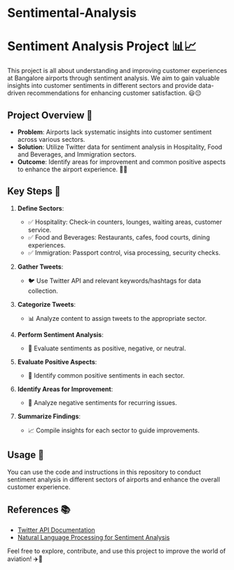 # Sentimental-Analysis
# Sentiment Analysis Project 📊📈

This project is all about understanding and improving customer experiences at Bangalore airports through sentiment analysis. We aim to gain valuable insights into customer sentiments in different sectors and provide data-driven recommendations for enhancing customer satisfaction. 😃😔

## Project Overview 🌟

- **Problem**: Airports lack systematic insights into customer sentiment across various sectors.
- **Solution**: Utilize Twitter data for sentiment analysis in Hospitality, Food and Beverages, and Immigration sectors.
- **Outcome**: Identify areas for improvement and common positive aspects to enhance the airport experience. 🛫✨

## Key Steps 📝

1. **Define Sectors**:
   - ✅ Hospitality: Check-in counters, lounges, waiting areas, customer service.
   - ✅ Food and Beverages: Restaurants, cafes, food courts, dining experiences.
   - ✅ Immigration: Passport control, visa processing, security checks.

2. **Gather Tweets**:
   - 🐦 Use Twitter API and relevant keywords/hashtags for data collection.

3. **Categorize Tweets**:
   - 📊 Analyze content to assign tweets to the appropriate sector.

4. **Perform Sentiment Analysis**:
   - 🌟 Evaluate sentiments as positive, negative, or neutral.

5. **Evaluate Positive Aspects**:
   - 🎉 Identify common positive sentiments in each sector.

6. **Identify Areas for Improvement**:
   - 🚀 Analyze negative sentiments for recurring issues.

7. **Summarize Findings**:
   - 📈 Compile insights for each sector to guide improvements.

## Usage 🚀

You can use the code and instructions in this repository to conduct sentiment analysis in different sectors of airports and enhance the overall customer experience.

## References 📚

- [Twitter API Documentation](https://developer.twitter.com/en/docs)
- [Natural Language Processing for Sentiment Analysis](https://www.ibm.com/cloud/learn/natural-language-processing-for-sentiment-analysis)

Feel free to explore, contribute, and use this project to improve the world of aviation! ✈️💼

